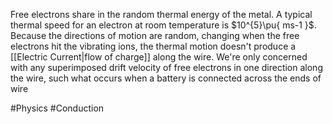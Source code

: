 Free electrons share in the random thermal energy of the metal. A typical thermal speed for an electron at room temperature is $10^{5}\pu{ ms-1 }$. Because the directions of motion are random, changing when the free electrons hit the vibrating ions, the thermal motion doesn't produce a [[Electric Current|flow of charge]] along the wire. We're only concerned with any superimposed drift velocity of free electrons in one direction along the wire, such what occurs when a battery is connected across the ends of wire

#Physics #Conduction 